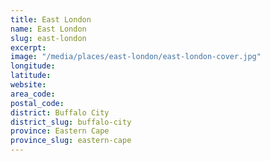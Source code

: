 ```yaml
---
title: East London
name: East London
slug: east-london
excerpt: 
image: "/media/places/east-london/east-london-cover.jpg"
longitude: 
latitude: 
website: 
area_code: 
postal_code: 
district: Buffalo City
district_slug: buffalo-city
province: Eastern Cape
province_slug: eastern-cape
---
```

